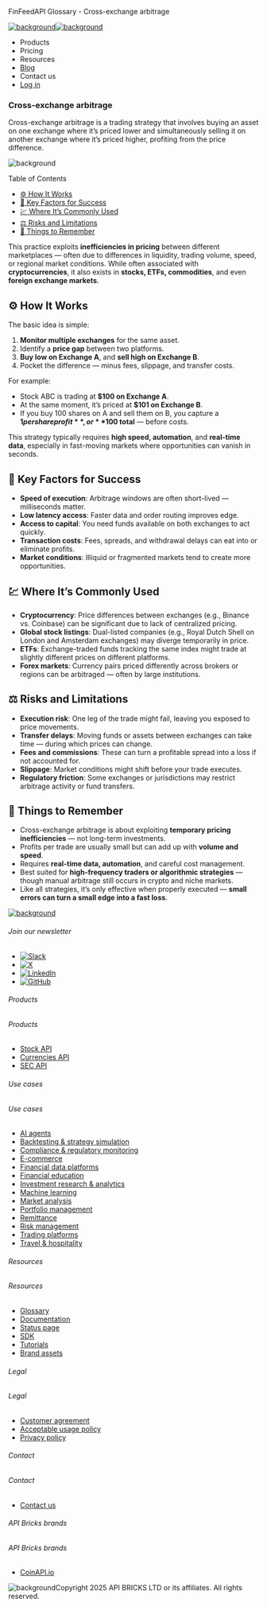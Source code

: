 FinFeedAPI Glossary - Cross-exchange arbitrage

[![background](/_next/image?url=https%3A%2F%2Fcdn.sanity.io%2Fimages%2Fxpx4czto%2Fproduction%2Fc9a795fc7fb3558997d636211a44e71eb59288f0-773x184.png&w=1920&q=75)![background](https://cdn.sanity.io/images/xpx4czto/production/875913d8710b3054c19fad19673dc5592614265e-773x184.svg)](/)

* Products
* Pricing
* Resources
* [Blog](/blog)
* Contact us
* [Log in](https://console.finfeedapi.com/?link=/apikeys/create)

### Cross-exchange arbitrage

Cross-exchange arbitrage is a trading strategy that involves buying an asset on one exchange where it’s priced lower and simultaneously selling it on another exchange where it’s priced higher, profiting from the price difference.

![background](https://cdn.sanity.io/images/xpx4czto/production/999c709b2777af013884c6e2623e9aa699585a06-429x429.svg)

Table of Contents

* [⚙️ How It Works](#link-31701782c8f7)
* [🧠 Key Factors for Success](#link-ef601acc5ed0)
* [💹 Where It’s Commonly Used](#link-f5c758afc0ab)
* [⚖️ Risks and Limitations](#link-53f0608d3be2)
* [🧠 Things to Remember](#link-bfa92ed24834)

This practice exploits **inefficiencies in pricing** between different marketplaces — often due to differences in liquidity, trading volume, speed, or regional market conditions. While often associated with **cryptocurrencies**, it also exists in **stocks, ETFs, commodities**, and even **foreign exchange markets**.

⚙️ How It Works
---------------

The basic idea is simple:

1. **Monitor multiple exchanges** for the same asset.
2. Identify a **price gap** between two platforms.
3. **Buy low on Exchange A**, and **sell high on Exchange B**.
4. Pocket the difference — minus fees, slippage, and transfer costs.

For example:

* Stock ABC is trading at **$100 on Exchange A**.
* At the same moment, it’s priced at **$101 on Exchange B**.
* If you buy 100 shares on A and sell them on B, you capture a **$1 per share profit**, or **$100 total** — before costs.

This strategy typically requires **high speed, automation**, and **real-time data**, especially in fast-moving markets where opportunities can vanish in seconds.

🧠 Key Factors for Success
-------------------------

* **Speed of execution**: Arbitrage windows are often short-lived — milliseconds matter.
* **Low latency access**: Faster data and order routing improves edge.
* **Access to capital**: You need funds available on both exchanges to act quickly.
* **Transaction costs**: Fees, spreads, and withdrawal delays can eat into or eliminate profits.
* **Market conditions**: Illiquid or fragmented markets tend to create more opportunities.

💹 Where It’s Commonly Used
--------------------------

* **Cryptocurrency**: Price differences between exchanges (e.g., Binance vs. Coinbase) can be significant due to lack of centralized pricing.
* **Global stock listings**: Dual-listed companies (e.g., Royal Dutch Shell on London and Amsterdam exchanges) may diverge temporarily in price.
* **ETFs**: Exchange-traded funds tracking the same index might trade at slightly different prices on different platforms.
* **Forex markets**: Currency pairs priced differently across brokers or regions can be arbitraged — often by large institutions.

⚖️ Risks and Limitations
------------------------

* **Execution risk**: One leg of the trade might fail, leaving you exposed to price movements.
* **Transfer delays**: Moving funds or assets between exchanges can take time — during which prices can change.
* **Fees and commissions**: These can turn a profitable spread into a loss if not accounted for.
* **Slippage**: Market conditions might shift before your trade executes.
* **Regulatory friction**: Some exchanges or jurisdictions may restrict arbitrage activity or fund transfers.

🧠 Things to Remember
--------------------

* Cross-exchange arbitrage is about exploiting **temporary pricing inefficiencies** — not long-term investments.
* Profits per trade are usually small but can add up with **volume and speed**.
* Requires **real-time data, automation**, and careful cost management.
* Best suited for **high-frequency traders or algorithmic strategies** — though manual arbitrage still occurs in crypto and niche markets.
* Like all strategies, it’s only effective when properly executed — **small errors can turn a small edge into a fast loss**.

[![background](https://cdn.sanity.io/images/xpx4czto/production/8a2788aebc71f7f5dce82eb1b7a5e5cec9a64838-773x184.svg)](/)

###### Join our newsletter

* [![Slack](https://cdn.sanity.io/images/xpx4czto/production/26371f7c1474b3ce9e67c32e006a140ddd704b95-512x512.svg)](https://finfeedapi.slack.com/x-p8539721774929-8529109118914-8531038476964/messages/C08FVM7P68H)
* [![X](/_next/image?url=https%3A%2F%2Fcdn.sanity.io%2Fimages%2Fxpx4czto%2Fproduction%2F0aa41878d0ceb77292d9f847b2f4e21d688460c1-2400x2453.png&w=64&q=75)](https://x.com/FinFeedAPI "Follow FinFeedAPI on X")
* [![LinkedIn](/_next/image?url=https%3A%2F%2Fcdn.sanity.io%2Fimages%2Fxpx4czto%2Fproduction%2Fb9ce6f119974543779bbcad7563e234be8edd900-840x779.png&w=64&q=75)](https://www.linkedin.com/company/finfeedapi/?viewAsMember=true "Join FinFeedAPI on LinkedIn")
* [![GitHub](https://cdn.sanity.io/images/xpx4czto/production/f202b6faccfd5cc46299b976c2635fee60b55aa0-98x96.svg)](https://github.com/api-bricks/api-bricks-sdk/tree/master/finfeedapi)

###### Products

###### Products

* [Stock API](/products/stock-api)
* [Currencies API](/products/currencies-api)
* [SEC API](/products/sec-api)

###### Use cases

###### Use cases

* [AI agents](/use-case/ai-agents)
* [Backtesting & strategy simulation](/use-case/backtesting-strategy-simulation)
* [Compliance & regulatory monitoring](/use-case/compliance-regulatory-monitoring)
* [E-commerce](/use-case/e-commerce)
* [Financial data platforms](/use-case/financial-data-platforms)
* [Financial education](/use-case/education-platforms)
* [Investment research & analytics](/use-case/investment-research-analytics)
* [Machine learning](/use-case/machine-learning)
* [Market analysis](/use-case/market-analysis)
* [Portfolio management](/use-case/portfolio-management)
* [Remittance](/use-case/remittance)
* [Risk management](/use-case/risk-management)
* [Trading platforms](/use-case/trading-platforms)
* [Travel & hospitality](/use-case/travel-hospitality)

###### Resources

###### Resources

* [Glossary](/learn/glossary)
* [Documentation](https://docs.finfeedapi.com/)
* [Status page](https://status.finfeedapi.com/)
* [SDK](https://github.com/api-bricks/api-bricks-sdk/tree/master/finfeedapi)
* [Tutorials](https://github.com/api-bricks/api-bricks-sdk/tree/master/finfeedapi/sec-api-rest/tutorials)
* [Brand assets](https://brandfetch.com/finfeedapi.com)

###### Legal

###### Legal

* [Customer agreement](/legal#link-479af90ac5b8)
* [Acceptable usage policy](/legal#link-469068dc1416)
* [Privacy policy](/legal#link-192d9f962f94)

###### Contact

###### Contact

* [Contact us](/contact-us)

###### API Bricks brands

###### API Bricks brands

* [CoinAPI.io](https://www.coinapi.io/?utm_source=finfeedapi&utm_medium=referral&utm_campaign=finfeedapi_footer)

![background](https://cdn.sanity.io/images/xpx4czto/production/33a64ee50c88a79ba86cc35ba36e9eb13987bbe7-152x184.svg)Copyright 2025 API BRICKS LTD or its affiliates. All rights reserved.